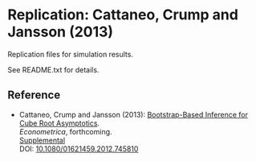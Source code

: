 # Replication: Cattaneo, Crump and Jansson (2013)

Replication files for simulation results.

See README.txt for details.

## Reference

- Cattaneo, Crump and Jansson (2013): [Bootstrap-Based Inference for Cube Root Asymptotics](https://cattaneo.princeton.edu/papers/Cattaneo-Crump-Jansson_2013_JASA.pdf).<br>
_Econometrica_, forthcoming.<br>
[Supplemental](https://cattaneo.princeton.edu/papers/Cattaneo-Crump-Jansson_2013_JASA--Supplemental.pdf)<br>
DOI: [10.1080/01621459.2012.745810](https://doi.org/10.1080/01621459.2012.745810)
